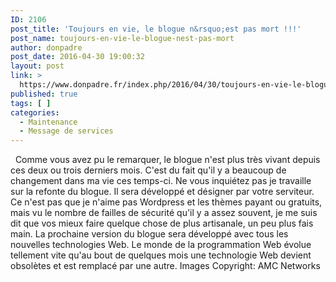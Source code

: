```yaml
---
ID: 2106
post_title: 'Toujours en vie, le blogue n&rsquo;est pas mort !!!'
post_name: toujours-en-vie-le-blogue-nest-pas-mort
author: donpadre
post_date: 2016-04-30 19:00:32
layout: post
link: >
  https://www.donpadre.fr/index.php/2016/04/30/toujours-en-vie-le-blogue-nest-pas-mort/
published: true
tags: [ ]
categories:
  - Maintenance
  - Message de services
---
```

  Comme vous avez pu le remarquer, le blogue n'est plus très vivant depuis ces deux ou trois derniers mois. C'est du fait qu'il y a beaucoup de changement dans ma vie ces temps-ci. Ne vous inquiétez pas je travaille sur la refonte du blogue. Il sera développé et désigner par votre serviteur. Ce n'est pas que je n'aime pas Wordpress et les thèmes payant ou gratuits, mais vu le nombre de failles de sécurité qu'il y a assez souvent, je me suis dit que vos mieux faire quelque chose de plus artisanale, un peu plus fais main. La prochaine version du blogue sera développé avec tous les nouvelles technologies Web. Le monde de la programmation Web évolue tellement vite qu'au bout de quelques mois une technologie Web devient obsolètes et est remplacé par une autre. Images Copyright: AMC Networks